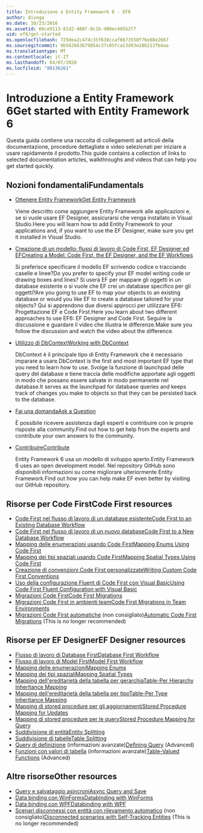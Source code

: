 ```yaml
---
title: Introduzione a Entity Framework 6 - EF6
author: divega
ms.date: 10/23/2016
ms.assetid: 66ce9113-81d2-480f-8c16-d00ec405b2f7
uid: ef6/get-started
ms.openlocfilehash: 729dea2c474c35f638ccaf6673550f76e88e2667
ms.sourcegitcommit: 9b562663679854c37c05fca13d93e180213fb4aa
ms.translationtype: MT
ms.contentlocale: it-IT
ms.lasthandoff: 04/07/2020
ms.locfileid: "80136261"
---
```

# <a name="get-started-with-entity-framework-6"></a><span data-ttu-id="df8f8-102">Introduzione a Entity Framework 6</span><span class="sxs-lookup"><span data-stu-id="df8f8-102">Get started with Entity Framework 6</span></span>

<span data-ttu-id="df8f8-103">Questa guida contiene una raccolta di collegamenti ad articoli della documentazione, procedure dettagliate e video selezionati per iniziare a usare rapidamente il prodotto.</span><span class="sxs-lookup"><span data-stu-id="df8f8-103">This guide contains a collection of links to selected documentation articles, walkthroughs and videos that can help you get started quickly.</span></span>

## <a name="fundamentals"></a><span data-ttu-id="df8f8-104">Nozioni fondamentali</span><span class="sxs-lookup"><span data-stu-id="df8f8-104">Fundamentals</span></span>

* [<span data-ttu-id="df8f8-105">Ottenere Entity Framework</span><span class="sxs-lookup"><span data-stu-id="df8f8-105">Get Entity Framework</span></span>](~/ef6/fundamentals/install.md)

  <span data-ttu-id="df8f8-106">Viene descritto come aggiungere Entity Framework alle applicazioni e, se si vuole usare EF Designer, assicurarsi che venga installato in Visual Studio.</span><span class="sxs-lookup"><span data-stu-id="df8f8-106">Here you will learn how to add Entity Framework to your applications and, if you want to use the EF Designer, make sure you get it installed in Visual Studio.</span></span>

* [<span data-ttu-id="df8f8-107">Creazione di un modello: flussi di lavoro di Code First, EF Designer ed EF</span><span class="sxs-lookup"><span data-stu-id="df8f8-107">Creating a Model: Code First, the EF Designer, and the EF Workflows</span></span>](~/ef6/modeling/index.md)

  <span data-ttu-id="df8f8-108">Si preferisce specificare il modello EF scrivendo codice o tracciando caselle e linee?</span><span class="sxs-lookup"><span data-stu-id="df8f8-108">Do you prefer to specify your EF model writing code or drawing boxes and lines?</span></span>
<span data-ttu-id="df8f8-109">Si userà EF per mappare gli oggetti in un database esistente o si vuole che EF crei un database specifico per gli oggetti?</span><span class="sxs-lookup"><span data-stu-id="df8f8-109">Are you going to use EF to map your objects to an existing database or would you like EF to create a database tailored for your objects?</span></span>
<span data-ttu-id="df8f8-110">Qui si apprendono due diversi approcci per utilizzare EF6: Progettazione EF e Code First.</span><span class="sxs-lookup"><span data-stu-id="df8f8-110">Here you learn about two different approaches to use EF6: EF Designer and Code First.</span></span>
<span data-ttu-id="df8f8-111">Seguire la discussione e guardare il video che illustra le differenze.</span><span class="sxs-lookup"><span data-stu-id="df8f8-111">Make sure you follow the discussion and watch the video about the difference.</span></span>

* [<span data-ttu-id="df8f8-112">Utilizzo di DbContext</span><span class="sxs-lookup"><span data-stu-id="df8f8-112">Working with DbContext</span></span>](~/ef6/fundamentals/working-with-dbcontext.md)

  <span data-ttu-id="df8f8-113">DbContext è il principale tipo di Entity Framework che è necessario imparare a usare.</span><span class="sxs-lookup"><span data-stu-id="df8f8-113">DbContext is the first and most important EF type that you need to learn how to use.</span></span> <span data-ttu-id="df8f8-114">Svolge la funzione di launchpad delle query del database e tiene traccia delle modifiche apportate agli oggetti in modo che possano essere salvate in modo permanente nel database.</span><span class="sxs-lookup"><span data-stu-id="df8f8-114">It serves as the launchpad for database queries and keeps track of changes you make to objects so that they can be persisted back to the database.</span></span>

* [<span data-ttu-id="df8f8-115">Fai una domanda</span><span class="sxs-lookup"><span data-stu-id="df8f8-115">Ask a Question</span></span>](~/ef6/resources/get-help.md)

  <span data-ttu-id="df8f8-116">È possibile ricevere assistenza dagli esperti e contribuire con le proprie risposte alla community.</span><span class="sxs-lookup"><span data-stu-id="df8f8-116">Find out how to get help from the experts and contribute your own answers to the community.</span></span>

* [<span data-ttu-id="df8f8-117">Contribuire</span><span class="sxs-lookup"><span data-stu-id="df8f8-117">Contribute</span></span>](https://github.com/aspnet/EntityFramework6/)

  <span data-ttu-id="df8f8-118">Entity Framework 6 usa un modello di sviluppo aperto.</span><span class="sxs-lookup"><span data-stu-id="df8f8-118">Entity Framework 6 uses an open development model.</span></span> <span data-ttu-id="df8f8-119">Nel repository GitHub sono disponibili informazioni su come migliorare ulteriormente Entity Framework.</span><span class="sxs-lookup"><span data-stu-id="df8f8-119">Find out how you can help make EF even better by visiting our GitHub repository.</span></span>

## <a name="code-first-resources"></a><span data-ttu-id="df8f8-120">Risorse per Code First</span><span class="sxs-lookup"><span data-stu-id="df8f8-120">Code First resources</span></span>

  - [<span data-ttu-id="df8f8-121">Code First nel flusso di lavoro di un database esistente</span><span class="sxs-lookup"><span data-stu-id="df8f8-121">Code First to an Existing Database Workflow</span></span>](~/ef6/modeling/code-first/workflows/existing-database.md)
  - [<span data-ttu-id="df8f8-122">Code First nel flusso di lavoro di un nuovo database</span><span class="sxs-lookup"><span data-stu-id="df8f8-122">Code First to a New Database Workflow</span></span>](~/ef6/modeling/code-first/workflows/new-database.md)
  - [<span data-ttu-id="df8f8-123">Mapping delle enumerazioni usando Code First</span><span class="sxs-lookup"><span data-stu-id="df8f8-123">Mapping Enums Using Code First</span></span>](~/ef6/modeling/code-first/data-types/enums.md)
  - [<span data-ttu-id="df8f8-124">Mapping dei tipi spaziali usando Code First</span><span class="sxs-lookup"><span data-stu-id="df8f8-124">Mapping Spatial Types Using Code First</span></span>](~/ef6/modeling/code-first/data-types/spatial.md)
  - [<span data-ttu-id="df8f8-125">Creazione di convenzioni Code First personalizzate</span><span class="sxs-lookup"><span data-stu-id="df8f8-125">Writing Custom Code First Conventions</span></span>](~/ef6/modeling/code-first/conventions/custom.md)
  - [<span data-ttu-id="df8f8-126">Uso della configurazione Fluent di Code First con Visual Basic</span><span class="sxs-lookup"><span data-stu-id="df8f8-126">Using Code First Fluent Configuration with Visual Basic</span></span>](~/ef6/modeling/code-first/fluent/vb.md)
  - [<span data-ttu-id="df8f8-127">Migrazioni Code First</span><span class="sxs-lookup"><span data-stu-id="df8f8-127">Code First Migrations</span></span>](~/ef6/modeling/code-first/migrations/index.md)
  - [<span data-ttu-id="df8f8-128">Migrazioni Code First in ambienti team</span><span class="sxs-lookup"><span data-stu-id="df8f8-128">Code First Migrations in Team Environments</span></span>](~/ef6/modeling/code-first/migrations/teams.md)
  - <span data-ttu-id="df8f8-129">[Migrazioni Code First automatiche](~/ef6/modeling/code-first/migrations/automatic.md) (non consigliato)</span><span class="sxs-lookup"><span data-stu-id="df8f8-129">[Automatic Code First Migrations](~/ef6/modeling/code-first/migrations/automatic.md) (This is no longer recommended)</span></span>

## <a name="ef-designer-resources"></a><span data-ttu-id="df8f8-130">Risorse per EF Designer</span><span class="sxs-lookup"><span data-stu-id="df8f8-130">EF Designer resources</span></span>
  - [<span data-ttu-id="df8f8-131">Flusso di lavoro di Database First</span><span class="sxs-lookup"><span data-stu-id="df8f8-131">Database First Workflow</span></span>](~/ef6/modeling/designer/workflows/database-first.md)
  - [<span data-ttu-id="df8f8-132">Flusso di lavoro di Model First</span><span class="sxs-lookup"><span data-stu-id="df8f8-132">Model First Workflow</span></span>](~/ef6/modeling/designer/workflows/model-first.md)
  - [<span data-ttu-id="df8f8-133">Mapping delle enumerazioni</span><span class="sxs-lookup"><span data-stu-id="df8f8-133">Mapping Enums</span></span>](~/ef6/modeling/designer/data-types/enums.md)
  - [<span data-ttu-id="df8f8-134">Mapping dei tipi spaziali</span><span class="sxs-lookup"><span data-stu-id="df8f8-134">Mapping Spatial Types</span></span>](~/ef6/modeling/designer/data-types/spatial.md)
  - [<span data-ttu-id="df8f8-135">Mapping dell'ereditarietà della tabella per gerarchia</span><span class="sxs-lookup"><span data-stu-id="df8f8-135">Table-Per Hierarchy Inheritance Mapping</span></span>](~/ef6/modeling/designer/inheritance/tph.md)
  - [<span data-ttu-id="df8f8-136">Mapping dell'ereditarietà della tabella per tipo</span><span class="sxs-lookup"><span data-stu-id="df8f8-136">Table-Per Type Inheritance Mapping</span></span>](~/ef6/modeling/designer/inheritance/tpt.md)
  - [<span data-ttu-id="df8f8-137">Mapping di stored procedure per gli aggiornamenti</span><span class="sxs-lookup"><span data-stu-id="df8f8-137">Stored Procedure Mapping for Updates</span></span>](~/ef6/modeling/designer/stored-procedures/cud.md)
  - [<span data-ttu-id="df8f8-138">Mapping di stored procedure per le query</span><span class="sxs-lookup"><span data-stu-id="df8f8-138">Stored Procedure Mapping for Query</span></span>](~/ef6/modeling/designer/stored-procedures/query.md)
  - [<span data-ttu-id="df8f8-139">Suddivisione di entità</span><span class="sxs-lookup"><span data-stu-id="df8f8-139">Entity Splitting</span></span>](~/ef6/modeling/designer/entity-splitting.md)
  - [<span data-ttu-id="df8f8-140">Suddivisione di tabelle</span><span class="sxs-lookup"><span data-stu-id="df8f8-140">Table Splitting</span></span>](~/ef6/modeling/designer/table-splitting.md)
  - <span data-ttu-id="df8f8-141">[Query di definizione](~/ef6/modeling/designer/advanced/defining-query.md) (informazioni avanzate)</span><span class="sxs-lookup"><span data-stu-id="df8f8-141">[Defining Query](~/ef6/modeling/designer/advanced/defining-query.md) (Advanced)</span></span>
  - <span data-ttu-id="df8f8-142">[Funzioni con valori di tabella](~/ef6/modeling/designer/advanced/tvfs.md) (informazioni avanzate)</span><span class="sxs-lookup"><span data-stu-id="df8f8-142">[Table-Valued Functions](~/ef6/modeling/designer/advanced/tvfs.md) (Advanced)</span></span>

## <a name="other-resources"></a><span data-ttu-id="df8f8-143">Altre risorse</span><span class="sxs-lookup"><span data-stu-id="df8f8-143">Other resources</span></span>
  - [<span data-ttu-id="df8f8-144">Query e salvataggio asincroni</span><span class="sxs-lookup"><span data-stu-id="df8f8-144">Async Query and Save</span></span>](~/ef6/fundamentals/async.md)
  - [<span data-ttu-id="df8f8-145">Data binding con WinForms</span><span class="sxs-lookup"><span data-stu-id="df8f8-145">Databinding with WinForms</span></span>](~/ef6/fundamentals/databinding/winforms.md)
  - [<span data-ttu-id="df8f8-146">Data binding con WPF</span><span class="sxs-lookup"><span data-stu-id="df8f8-146">Databinding with WPF</span></span>](~/ef6/fundamentals/databinding/wpf.md)
  - <span data-ttu-id="df8f8-147">[Scenari disconnessi con entità con rilevamento automatico](~/ef6/fundamentals/disconnected-entities/self-tracking-entities/walkthrough.md) (non consigliato)</span><span class="sxs-lookup"><span data-stu-id="df8f8-147">[Disconnected scenarios with Self-Tracking Entities](~/ef6/fundamentals/disconnected-entities/self-tracking-entities/walkthrough.md) (This is no longer recommended)</span></span>
